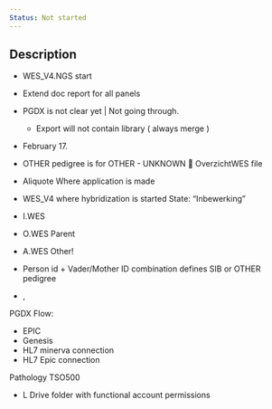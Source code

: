 ```yaml
---
Status: Not started
---
```

## Description

- WES_V4.NGS start
- Extend doc report for all panels
- PGDX is not clear yet | Not going through.
    - Export will not contain library ( always merge )
- February 17.
- OTHER pedigree is for OTHER - UNKNOWN 🙂 OverzichtWES file

  

- Aliquote Where application is made
- WES_V4 where hybridization is started State: “Inbewerking”

  

- I.WES
- O.WES Parent
- A.WES Other!

  

  

- Person id + Vader/Mother ID combination defines SIB or OTHER pedigree
- ,

  

  

PGDX Flow:

- EPIC
- Genesis
- HL7 minerva connection
- HL7 Epic connection

  

  

Pathology TSO500

- L Drive folder with functional account permissions